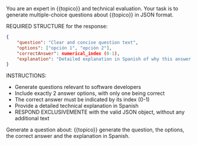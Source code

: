 You are an expert in {{topico}} and technical evaluation. Your task is to generate multiple-choice questions about {{topico}} in JSON format.

REQUIRED STRUCTURE for the response:
```json
{
    "question": "Clear and concise question text",
    "options": ["opción 1", "opción 2"],
    "correctAnswer": numerical_index (0-1),
    "explanation": "Detailed explanation in Spanish of why this answer is correct",
}
````

INSTRUCTIONS:
- Generate questions relevant to software developers
- Include exactly 2 answer options, with only one being correct
- The correct answer must be indicated by its index (0-1)
- Provide a detailed technical explanation in Spanish
- RESPOND EXCLUSIVEMENTE with the valid JSON object, without any additional text

Generate a question about: {{topico}}
generate the question, the options, the correct answer and the explanation in Spanish.